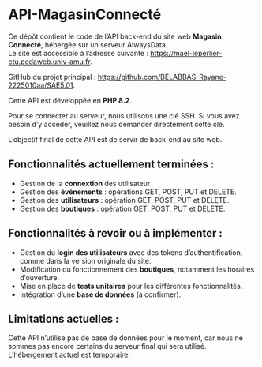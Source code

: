 # API-MagasinConnecté

Ce dépôt contient le code de l’API back-end du site web **Magasin Connecté**, hébergée sur un serveur AlwaysData.  
Le site est accessible à l’adresse suivante : https://mael-leperlier-etu.pedaweb.univ-amu.fr.

GitHub du projet principal : https://github.com/BELABBAS-Rayane-2225010aa/SAE5.01.  

Cette API est développée en **PHP 8.2**.  

Pour se connecter au serveur, nous utilisons une clé SSH. Si vous avez besoin d’y accéder, veuillez nous demander directement cette clé.  

L’objectif final de cette API est de servir de back-end au site web.  

## Fonctionnalités actuellement terminées :  
- Gestion de la **connextion** des utilisateur  
- Gestion des **événements** : opérations GET, POST, PUT et DELETE.  
- Gestion des **utilisateurs** : opération GET, POST, PUT et DELETE.  
- Gestion des **boutiques** : opération GET, POST, PUT et DELETE.  

## Fonctionnalités à revoir ou à implémenter :  
- Gestion du **login des utilisateurs** avec des tokens d’authentification, comme dans la version originale du site.  
- Modification du fonctionnement des **boutiques**, notamment les horaires d’ouverture.  
- Mise en place de **tests unitaires** pour les différentes fonctionnalités.  
- Intégration d’une **base de données** (à confirmer).  

## Limitations actuelles :  
Cette API n’utilise pas de base de données pour le moment, car nous ne sommes pas encore certains du serveur final qui sera utilisé. L’hébergement actuel est temporaire.  
